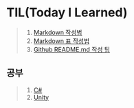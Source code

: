 TIL(Today I Learned) 
======================

> 1. [Markdown 작성법](https://gist.github.com/ihoneymon/652be052a0727ad59601)
> 2. [Markdown 표 작성법](https://github.com/inasie/inasie.github.io/blob/master/_posts/2018-11-25-%EB%A7%88%ED%81%AC%EB%8B%A4%EC%9A%B4-%ED%91%9C-%EB%A7%8C%EB%93%A4%EA%B8%B0.md)
> 3. [Github README.md 작성 팁](https://lsh424.tistory.com/37)

 공부
---------------
> 1. [C#](https://www.inflearn.com/course/c-sharp-%EC%B2%98%EC%9D%8C%EB%B6%80%ED%84%B0-%EB%B0%B0%EC%9A%B0%EA%B8%B0)
> 2. [Unity](https://www.inflearn.com/course/%EC%9C%A0%EB%8B%88%ED%8B%B0-%EA%B2%8C%EC%9E%84%EA%B0%9C%EB%B0%9C-%ED%8C%8C%ED%8A%B81-2/dashboard)

